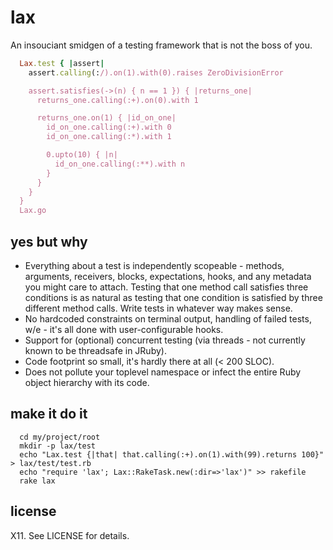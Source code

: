 lax
===
An insouciant smidgen of a testing framework that is not the boss of you.
```ruby
  Lax.test { |assert|
    assert.calling(:/).on(1).with(0).raises ZeroDivisionError

    assert.satisfies(->(n) { n == 1 }) { |returns_one|
      returns_one.calling(:+).on(0).with 1

      returns_one.on(1) { |id_on_one|
        id_on_one.calling(:+).with 0
        id_on_one.calling(:*).with 1

        0.upto(10) { |n|
          id_on_one.calling(:**).with n
        }
      }
    }
  }
  Lax.go
```
yes but why
-----------
* Everything about a test is independently scopeable - methods, arguments, receivers, blocks, expectations, hooks, and any metadata you might care to attach. Testing that one method call satisfies three conditions is as natural as testing that one condition is satisfied by three different method calls. Write tests in whatever way makes sense.
* No hardcoded constraints on terminal output, handling of failed tests, w/e - it's all done with user-configurable hooks.
* Support for (optional) concurrent testing (via threads - not currently known to be threadsafe in JRuby).
* Code footprint so small, it's hardly there at all (< 200 SLOC).
* Does not pollute your toplevel namespace or infect the entire Ruby object hierarchy with its code.

make it do it
-------------
```shell
  cd my/project/root
  mkdir -p lax/test
  echo "Lax.test {|that| that.calling(:+).on(1).with(99).returns 100}" > lax/test/test.rb
  echo "require 'lax'; Lax::RakeTask.new(:dir=>'lax')" >> rakefile
  rake lax
```

license
-------
X11. See LICENSE for details.

